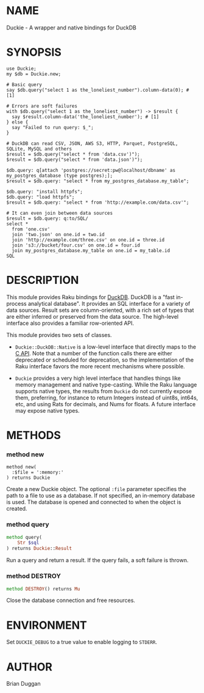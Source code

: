 NAME
====

Duckie - A wrapper and native bindings for DuckDB

SYNOPSIS
========

    use Duckie;
    my $db = Duckie.new;

    # Basic query
    say $db.query("select 1 as the_loneliest_number").column-data(0); # [1]

    # Errors are soft failures
    with $db.query("select 1 as the_loneliest_number") -> $result {
      say $result.column-data('the_loneliest_number'); # [1]
    } else {
      say "Failed to run query: $_";
    }

    # DuckDB can read CSV, JSON, AWS S3, HTTP, Parquet, PostgreSQL, SQLite, MySQL and others
    $result = $db.query("select * from 'data.csv')");
    $result = $db.query("select * from 'data.json')");

    $db.query: q[attach 'postgres://secret:pw@localhost/dbname' as my_postgres_database (type postgres);];
    $result = $db.query: "select * from my_postgres_database.my_table";

    $db.query: "install httpfs";
    $db.query: "load httpfs";
    $result = $db.query: "select * from 'http://example.com/data.csv'";

    # It can even join between data sources
    $result = $db.query: q:to/SQL/
    select *
      from 'one.csv'
      join 'two.json' on one.id = two.id
      join 'http://example.com/three.csv' on one.id = three.id
      join 's3://bucket/four.csv' on one.id = four.id
      join my_postgres_database.my_table on one.id = my_table.id
    SQL

DESCRIPTION
===========

This module provides Raku bindings for [DuckDB](https://duckdb.org/). DuckDB is a "fast in-process analytical database". It provides an SQL interface for a variety of data sources. Result sets are column-oriented, with a rich set of types that are either inferred or preserved from the data source. The high-level interface also provides a familiar row-oriented API.

This module provides two sets of classes.

  * `Duckie::DuckDB::Native` is a low-level interface that directly maps to the [C API](https://duckdb.org/docs/api/c/api.html). Note that a number of the function calls there are either deprecated or scheduled for deprecation, so the implementation of the Raku interface favors the more recent mechanisms where possible.

  * `Duckie` provides a very high level interface that handles things like memory management and native type-casting. While the Raku language supports native types, the results from `Duckie` do not currently expose them, preferring, for instance to return Integers instead of uint8s, int64s, etc, and using Rats for decimals, and Nums for floats. A future interface may expose native types.

METHODS
=======

### method new

    method new(
      :$file = ':memory:'
    ) returns Duckie

Create a new Duckie object. The optional `:file` parameter specifies the path to a file to use as a database. If not specified, an in-memory database is used. The database is opened and connected to when the object is created.

### method query

```raku
method query(
    Str $sql
) returns Duckie::Result
```

Run a query and return a result. If the query fails, a soft failure is thrown.

### method DESTROY

```raku
method DESTROY() returns Mu
```

Close the database connection and free resources.

ENVIRONMENT
===========

Set `DUCKIE_DEBUG` to a true value to enable logging to `STDERR`.

AUTHOR
======

Brian Duggan

